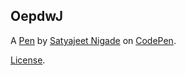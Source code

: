OepdwJ
------


A [Pen](https://codepen.io/satlavida/pen/OepdwJ) by [Satyajeet Nigade](https://codepen.io/satlavida) on [CodePen](https://codepen.io).

[License](https://codepen.io/satlavida/pen/OepdwJ/license).